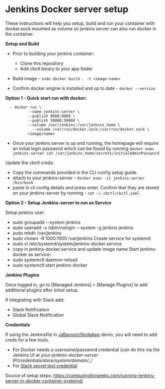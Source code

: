 # Jenkins Docker server setup
These instructions will help you setup, build and run your container with docker.sock mounted as volume so jenkins server can also run docker in the container.

**Setup and Build**

- Prior to building your jenkins container:
  - Clone this repository
  - Add cbctl binary to your app folder

- Build image  - ```sudo docker build . -t <image-name>```

- Confirm docker engine is installed and up to date - ```docker --version```

**Option 1 - Quick start run with docker:**
```
  - docker run \
          --name jenkins-server \
          --publish 8080:8080 \
          --publish 50000:50000 \
          --volume /var/jenkins:/var/jenkins_home \
	        --volume /var/run/docker.sock:/var/run/docker.sock \
          <image/name>
```

- Once your jenkins server is up and running, the homepage will require an initial login password which can be found by running ```docker exec jenkins-server cat /var/jenkins_home/secrets/initialAdminPassword```

Update the cbctl creds:
- Copy the commands provided in the CLI config setup guide.
- attach to your jenkins-server - ```docker exec -it jenkins-server /bin/bash```
- paste in cli config details and press enter.  Confirm that they are stored on your jenkins-server by running - ```cat ~/.cbctl/cbctl.yaml```


**Option 2 - Setup Jenkins-server to run as Service**

Setup jenkins user:
  - sudo groupadd --system jenkins
  - sudo useradd -s /sbin/nologin --system -g jenkins jenkins
  - sudo mkdir /var/jenkins
  - sudo chown -R 1000:1000 /var/jenkins
Create service for systemd:
  - sudo vi /etc/systemd/system/jenkins-docker.service
  - copy in jenkins-docker.service and update image name
Start jenkins-docker as service:
  - sudo systemctl daemon-reload
  - sudo systemctl start jenkins-docker


**Jenkins Plugins**

Once logged in, go to [Managed Jenkins] > [Manage Plugins] to add additional plugins after initial setup.

If integrating with Slack add:
- Slack Notification
- Global Slack Notification

**Credentials**

If using the Jenkinsfile in [JaBarosin/NodeApp](https://github.com/JaBarosin/NodeApp) demo, you will need to add creds for a few tools.
 
- For Docker needs a username/password credential (can do this via the Jenkins UI at *your-jenkins-docker-server IP/credentials/store/system/domain/_/*
- For [Slack secret text credential](https://plugins.jenkins.io/slack/) 

Source of setup steps:
https://computingforgeeks.com/running-jenkins-server-in-docker-container-systemd/
